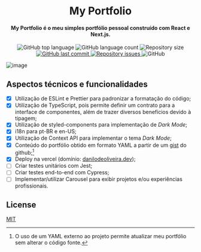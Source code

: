 <h1 align="center">My Portfolio</h1>

<h4 align="center">
  My Portfolio é o meu simples portfólio pessoal construído com React e Next.js.
</h4>

<p align="center">
  <img alt="GitHub top language" src="https://img.shields.io/github/languages/top/DaniloSI/myportfolio">

  <img alt="GitHub language count" src="https://img.shields.io/github/languages/count/DaniloSI/myportfolio">

  <img alt="Repository size" src="https://img.shields.io/github/repo-size/DaniloSI/myportfolio">

  <a href="https://github.com/DaniloSI/myportfolio/commits/master">
    <img alt="GitHub last commit" src="https://img.shields.io/github/last-commit/DaniloSI/myportfolio">
  </a>

  <a href="https://github.com/DaniloSI/myportfolio/issues">
    <img alt="Repository issues" src="https://img.shields.io/github/issues/DaniloSI/myportfolio">
  </a>

  <img alt="GitHub" src="https://img.shields.io/github/license/DaniloSI/myportfolio">
</p>

![image](https://user-images.githubusercontent.com/9607568/172606435-76b7a4f6-a11a-4255-8cd2-4bb1dea38944.png)

## Aspectos técnicos e funcionalidades

- [x] Utilização de ESLint e Prettier para padronizar a formatação do código;
- [x] Utilização de TypeScript, pois permite definir um contrato para a interface de componentes, além de trazer diversos benefícios devido à tipagem;
- [x] Utilização de styled-components para implementação de _Dark Mode_;
- [x] i18n para pt-BR e en-US;
- [x] Utilização de Context API para implementar o tema _Dark Mode_;
- [x] Conteúdo do portfólio obtido em formato YAML a partir de um [gist](https://gist.github.com/DaniloSI/b5c23385c7af2b048581c18d1ddbac47) do github;[^1]
- [x] Deploy na vercel (domínio: [danilodeoliveira.dev](https://danilodeoliveira.dev/));
- [ ] Criar testes unitários com Jest;
- [ ] Criar testes end-to-end com Cypress;
- [ ] Implementar/utilizar Carousel para exibir projetos e/ou experiências profissionais.

[^1]: O uso de um YAML externo ao projeto permite atualizar meu portfólio sem alterar o código fonte.

## License
[MIT](https://choosealicense.com/licenses/mit/)
